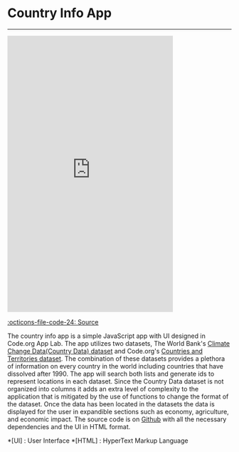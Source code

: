 # Country Info App
---

<iframe width="372" height="620" style="border: 0px;" src="https://studio.code.org/projects/applab/17EPNgI7n7t6CiC1uZCpNxlPvZ6UreKrZNclSa3WuUY/embed"></iframe>

[:octicons-file-code-24: Source](https://github.com/johnBrereton/Country-Info-App)

The country info app is a simple JavaScript app with UI designed in Code.org App Lab.  The app utilizes two datasets, The World Bank's [Climate Change Data(Country Data) dataset](https://github.com/johnBrereton/Country-Info-App/blob/main/Country%20Data.csv) and Code.org's [Countries and Territories dataset](https://github.com/johnBrereton/Country-Info-App/blob/main/Countries%20and%20Territories.csv).  The combination of these datasets provides a plethora of information on every country in the world including countries that have dissolved after 1990.  The app will search both lists and generate ids to represent locations in each dataset.  Since the Country Data dataset is not organized into columns it adds an extra level of complexity to the application that is mitigated by the use of functions to change the format of the dataset.  Once the data has been located in the datasets the data is displayed for the user in expandible sections such as economy, agriculture, and economic impact.  The source code is on [Github](https://github.com/johnBrereton/Country-Info-App) with all the necessary dependencies and the UI in HTML format.

*[UI] : User Interface
*[HTML] : HyperText Markup Language
